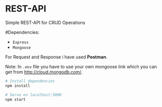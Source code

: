 # REST-API
 Simple REST-API for CRUD Operations

#Dependencies:
- `Express`
- `Mongoose`

For Request and Response i have used **Postman**.

Note:
In `.env` file you have to use your own mongoose link which you can get from http://cloud.mongodb.com/.

```bash
# Install dependencies
npm install

# Serve on localhost:5000
npm start
```
